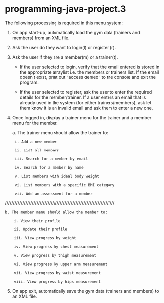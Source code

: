 # programming-java-project.3

The following processing is required in this menu system:

1. On app start-up, automatically load the gym data (trainers and members) from an XML file.

2. Ask the user do they want to login(l) or register (r).

3. Ask the user if they are a member(m) or a trainer(t).

    * If the user selected to login, verify that the email entered is stored in the
    appropriate arraylist i.e. the members or trainers list. If the email doesn’t exist,
    print out “access denied” to the console and exit the program.
    
    * If the user selected to register, ask the user to enter the required details for the
    member/trainer. If a user enters an email that is already used in the system (for 
    either trainers/members), ask let them know it is an invalid email and ask them to
    enter a new one.
    
4. Once logged in, display a trainer menu for the trainer and a member menu for the member.

    a. The trainer menu should allow the trainer to:
   
        i. Add a new member
        
        ii. List all members
        
        iii. Search for a member by email
        
        iv. Search for a member by name
        
        v. List members with ideal body weight
        
        vi. List members with a specific BMI category
        
        vii. Add an assessment for a member
        
  //////////////////////////////////////////////////////////////////////
  
    b. The member menu should allow the member to:
    
        i. View their profile

        ii. Update their profile

        iii. View progress by weight

        iv. View progress by chest measurement

        v. View progress by thigh measurement

        vi. View progress by upper arm measurement

        vii. View progress by waist measurement

        viii. View progress by hips measurement
    
5. On app exit, automatically save the gym data (trainers and members) to an XML file.
